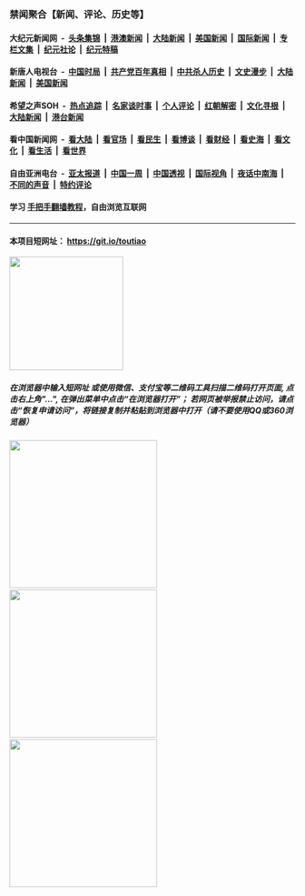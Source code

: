 ### 禁闻聚合【新闻、评论、历史等】

#### 大纪元新闻网 &nbsp;-&nbsp; [头条集锦](indexes/E头条集锦.md?t=03070031) &nbsp;|&nbsp; [港澳新闻](indexes/E港澳新闻.md?t=03070031)  &nbsp;|&nbsp; [大陆新闻](indexes/E大陆新闻.md?t=03070031) &nbsp;|&nbsp; [美国新闻](indexes/E美国新闻.md?t=03070031) &nbsp;|&nbsp; [国际新闻](indexes/E国际新闻.md?t=03070031) &nbsp;|&nbsp; [专栏文集](indexes/E专栏文集.md?t=03070031) &nbsp;|&nbsp; [纪元社论](indexes/E纪元社论.md?t=03070031) &nbsp;|&nbsp; [纪元特稿](indexes/E纪元特稿.md?t=03070031) 

#### 新唐人电视台 &nbsp;-&nbsp; [中国时局](indexes/N中国时局.md?t=03070031) &nbsp;|&nbsp; [共产党百年真相](indexes/N共产党百年真相.md?t=03070031) &nbsp;|&nbsp; [中共杀人历史](indexes/N中共杀人历史.md?t=03070031) &nbsp;|&nbsp; [文史漫步](indexes/N文史漫步.md?t=03070031) &nbsp;|&nbsp; [大陆新闻](indexes/N大陆新闻.md?t=03070031) &nbsp;|&nbsp; [美国新闻](indexes/N美国新闻.md?t=03070031)

#### 希望之声SOH &nbsp;-&nbsp; [热点追踪](indexes/H热点追踪.md?t=03070031) &nbsp;|&nbsp; [名家谈时事](indexes/H名家谈时事.md?t=03070031) &nbsp;|&nbsp; [个人评论](indexes/H个人评论.md?t=03070031)  &nbsp;|&nbsp; [红朝解密](indexes/H红朝解密.md?t=03070031) &nbsp;|&nbsp; [文化寻根](indexes/H文化寻根.md?t=03070031) &nbsp;|&nbsp; [大陆新闻](indexes/H大陆新闻.md?t=03070031) &nbsp;|&nbsp; [港台新闻](indexes/H港台新闻.md?t=03070031)

#### 看中国新闻网 &nbsp;-&nbsp; [看大陆](indexes/S看大陆.md?t=03070031) &nbsp;|&nbsp; [看官场](indexes/S看官场.md?t=03070031) &nbsp;|&nbsp; [看民生](indexes/S看民生.md?t=03070031)  &nbsp;|&nbsp; [看博谈](indexes/S看博谈.md?t=03070031) &nbsp;|&nbsp; [看财经](indexes/S看财经.md?t=03070031) &nbsp;|&nbsp; [看史海](indexes/S看史海.md?t=03070031) &nbsp;|&nbsp; [看文化](indexes/S看文化.md?t=03070031) &nbsp;|&nbsp; [看生活](indexes/S看生活.md?t=03070031) &nbsp;|&nbsp; [看世界](indexes/S看世界.md?t=03070031)

#### 自由亚洲电台 &nbsp;-&nbsp; [亚太报道](indexes/R亚太报道.md?t=03070031) &nbsp;|&nbsp; [中国一周](indexes/R中国一周.md?t=03070031) &nbsp;|&nbsp; [中国透视](indexes/R中国透视.md?t=03070031)  &nbsp;|&nbsp; [国际视角](indexes/R国际视角.md?t=03070031) &nbsp;|&nbsp; [夜话中南海](indexes/R夜话中南海.md?t=03070031) &nbsp;|&nbsp; [不同的声音](indexes/R不同的声音.md?t=03070031) &nbsp;|&nbsp; [特约评论](indexes/R特约评论.md?t=03070031)

#### 学习 [手把手翻墙教程](https://github.com/gfw-breaker/guides/wiki)，自由浏览互联网

----

#### 本项目短网址： https://git.io/toutiao
<img src="https://raw.githubusercontent.com/gfw-breaker/banned-news/master/scripts/img/qr.png" width="200px"/>  

##### 在浏览器中输入短网址 或使用微信、支付宝等二维码工具扫描二维码打开页面, 点击右上角"...", 在弹出菜单中点击“在浏览器打开”； 若网页被举报禁止访问，请点击“恢复申请访问”，将链接复制并粘贴到浏览器中打开（请不要使用QQ或360浏览器）

<img src="https://raw.githubusercontent.com/gfw-breaker/banned-news/master/scripts/img/1.png" width="260px"/> &nbsp; <img src="https://raw.githubusercontent.com/gfw-breaker/banned-news/master/scripts/img/2.png" width="260px"/> &nbsp; <img src="https://raw.githubusercontent.com/gfw-breaker/banned-news/master/scripts/img/3.png" width="260px"/>
